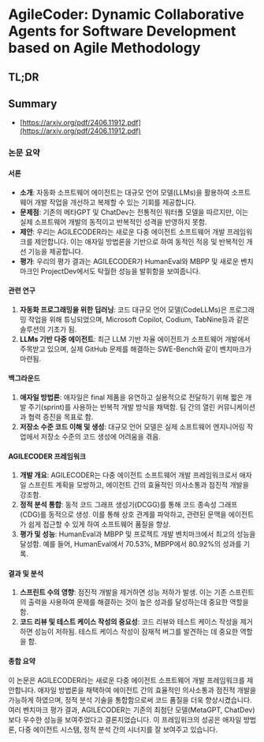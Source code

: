 # AgileCoder: Dynamic Collaborative Agents for Software Development based on Agile Methodology
## TL;DR
## Summary
- [https://arxiv.org/pdf/2406.11912.pdf](https://arxiv.org/pdf/2406.11912.pdf)

### 논문 요약

#### 서론
- **소개**: 자동화 소프트웨어 에이전트는 대규모 언어 모델(LLMs)을 활용하여 소프트웨어 개발 작업을 개선하고 복제할 수 있는 기회를 제공합니다. 
- **문제점**: 기존의 메타GPT 및 ChatDev는 전통적인 워터폴 모델을 따르지만, 이는 실제 소프트웨어 개발의 동적이고 반복적인 성격을 반영하지 못함.
- **제안**: 우리는 AGILECODER라는 새로운 다중 에이전트 소프트웨어 개발 프레임워크를 제안합니다. 이는 애자일 방법론을 기반으로 하여 동적인 적응 및 반복적인 개선 기능을 제공합니다.
- **평가**: 우리의 평가 결과는 AGILECODER가 HumanEval와 MBPP 및 새로운 벤치마크인 ProjectDev에서도 탁월한 성능을 발휘함을 보여줍니다.

#### 관련 연구
1. **자동화 프로그래밍을 위한 딥러닝**: 코드 대규모 언어 모델(CodeLLMs)은 프로그래밍 작업을 위해 튜닝되었으며, Microsoft Copilot, Codium, TabNine등과 같은 솔루션의 기초가 됨.
2. **LLMs 기반 다중 에이전트**: 최근 LLM 기반 자율 에이전트가 소프트웨어 개발에서 주목받고 있으며, 실제 GitHub 문제를 해결하는 SWE-Bench와 같이 벤치마크가 마련됨.

#### 백그라운드
1. **애자일 방법론**: 애자일은 final 제품을 유연하고 실용적으로 전달하기 위해 짧은 개발 주기(sprint)를 사용하는 반복적 개발 방식을 채택함. 팀 간의 열린 커뮤니케이션과 협력 증진을 목표로 함.
2. **저장소 수준 코드 이해 및 생성**: 대규모 언어 모델은 실제 소프트웨어 엔지니어링 작업에서 저장소 수준의 코드 생성에 어려움을 겪음.

#### AGILECODER 프레임워크
1. **개발 개요**: AGILECODER는 다중 에이전트 소프트웨어 개발 프레임워크로서 애자일 스프린트 계획을 모방하고, 에이전트 간의 효율적인 의사소통과 점진적 개발을 강조함.
2. **정적 분석 통합**: 동적 코드 그래프 생성기(DCGG)를 통해 코드 종속성 그래프(CDG)를 동적으로 생성. 이를 통해 상호 관계를 파악하고, 관련된 문맥을 에이전트가 쉽게 접근할 수 있게 하여 소프트웨어 품질을 향상.
3. **평가 및 성능**: HumanEval과 MBPP 및 프로젝트 개발 벤치마크에서 최고의 성능을 달성함. 예를 들어, HumanEval에서 70.53%, MBPP에서 80.92%의 성과를 기록.

#### 결과 및 분석
1. **스프린트 수의 영향**: 점진적 개발을 제거하면 성능 저하가 발생. 이는 기존 스프린트의 출력을 사용하여 문제를 해결하는 것이 높은 성과를 달성하는데 중요한 역할을 함.
2. **코드 리뷰 및 테스트 케이스 작성의 중요성**: 코드 리뷰와 테스트 케이스 작성을 제거하면 성능이 저하됨. 테스트 케이스 작성이 잠재적 버그를 발견하는 데 중요한 역할을 함.

#### 종합 요약
이 논문은 AGILECODER라는 새로운 다중 에이전트 소프트웨어 개발 프레임워크를 제안합니다. 애자일 방법론을 채택하여 에이전트 간의 효율적인 의사소통과 점진적 개발을 가능하게 하였으며, 정적 분석 기술을 통합함으로써 코드 품질을 더욱 향상시켰습니다. 여러 벤치마크 평가 결과, AGILECODER는 기존의 최첨단 모델(MetaGPT, ChatDev)보다 우수한 성능을 보여주었다고 결론지었습니다. 이 프레임워크의 성공은 애자일 방법론, 다중 에이전트 시스템, 정적 분석 간의 시너지를 잘 보여주고 있습니다.